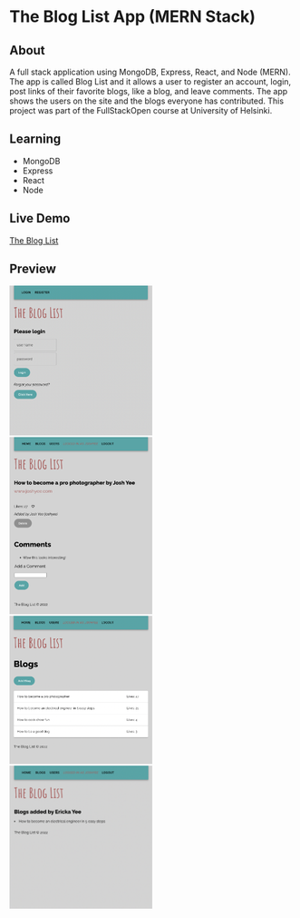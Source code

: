 # The Blog List App (MERN Stack)

## About 
A full stack application using MongoDB, Express, React, and Node (MERN). The app is called Blog List and it allows a user to register an account, login, post links of their favorite blogs, like a blog, and leave comments. The app shows the users on the site and the blogs everyone has contributed. This project was part of the FullStackOpen course at University of Helsinki.

## Learning
- MongoDB
- Express
- React
- Node

## Live Demo
<a href="https://shielded-escarpment-30877.herokuapp.com/">The Blog List</a>

## Preview
<img src="https://github.com/thejoshyee/bloglist-app/blob/main/preview-files/bloglist-login.png?raw=true" width="50%" />
<img src="https://github.com/thejoshyee/bloglist-app/blob/main/preview-files/bloglist-blogview.png?raw=true" width="50%" />
<img src="https://github.com/thejoshyee/bloglist-app/blob/main/preview-files/bloglist-blogs2.png?raw=true" width="50%" />
<img src="https://github.com/thejoshyee/bloglist-app/blob/main/preview-files/bloglist-blogs.png?raw=true" width="50%" />



